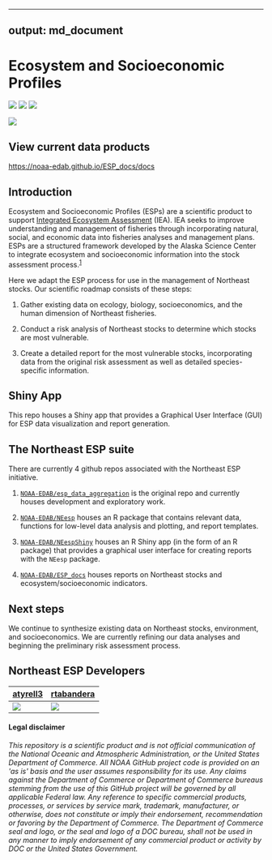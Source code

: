 
---
output: md_document
---

<!-- README.md is generated from README.Rmd. Please edit that file -->

# Ecosystem and Socioeconomic Profiles

[![](https://img.shields.io/badge/devel%20version-0.1.1-blue.svg)](https://github.com/NOAA-EDAB/NEespShiny)
[![](https://img.shields.io/github/last-commit/NOAA-EDAB/NEespShiny.svg)](https://github.com/NOAA-EDAB/NEespShiny/commits/main)
![](https://img.shields.io/badge/repo%20size-13.9%20MB-blue.svg)

[![](https://github.com/NOAA-EDAB/NEespShiny/workflows/gitleaks/badge.svg)](https://github.com/NOAA-EDAB/NEespShiny/actions)

## View current data products
https://noaa-edab.github.io/ESP_docs/docs

## Introduction
Ecosystem and Socioeconomic Profiles (ESPs) are a scientific product to support [Integrated Ecosystem Assessment](https://www.integratedecosystemassessment.noaa.gov/) (IEA). IEA seeks to improve understanding and management of fisheries through incorporating natural, social, and economic data into fisheries analyses and management plans. ESPs are a structured framework developed by the Alaska Science Center to integrate ecosystem and socioeconomic information into the stock assessment process.<sup>[1]</sup>


Here we adapt the ESP process for use in the management of Northeast stocks. Our scientific roadmap consists of these steps:

1. Gather existing data on ecology, biology, socioeconomics, and the human dimension of Northeast fisheries.

2. Conduct a risk analysis of Northeast stocks to determine which stocks are most vulnerable.

3. Create a detailed report for the most vulnerable stocks, incorporating data from the original risk assessment as well as detailed species-specific information.

## Shiny App
This repo houses a Shiny app that provides a Graphical User Interface (GUI) for ESP data visualization and report generation. 

## The Northeast ESP suite 
There are currently 4 github repos associated with the Northeast ESP initiative.

1. [`NOAA-EDAB/esp_data_aggregation`](https://github.com/NOAA-EDAB/esp_data_aggregation) is the original repo and currently houses development and exploratory work.

2. [`NOAA-EDAB/NEesp`](https://github.com/NOAA-EDAB/NEesp) houses an R package that contains relevant data, functions for low-level data analysis and plotting, and report templates.

3. [`NOAA-EDAB/NEespShiny`](https://github.com/NOAA-EDAB/NEespShiny) houses an R Shiny app (in the form of an R package) that provides a graphical user interface for creating reports with the `NEesp` package.

4. [`NOAA-EDAB/ESP_docs`](https://github.com/NOAA-EDAB/ESP_docs) houses reports on Northeast stocks and ecosystem/socioeconomic indicators.

## Next steps
We continue to synthesize existing data on Northeast stocks, environment, and socioeconomics. We are currently refining our data analyses and beginning the preliminary risk assessment process. 

[1]: https://meetings.npfmc.org/CommentReview/DownloadFile?p=8f5233fb-3b62-4571-9b49-8bb7ce675916.pdf&fileName=ESP_Shotwell.pdf

## Northeast ESP Developers

| [atyrell3](https://github.com/atyrell3)                                                         | [rtabandera](https://github.com/rtabandera)                                                                                                    |
|-------------------------------------------------------------------------------------------------|----------------------------------------------------------------------------------------------------------------------------------------|
| [![](https://avatars.githubusercontent.com/u/77738923?s=100&u=92e54f60ca179f3e41c1a3610fb3ecdb9e233434&v=4)](https://github.com/atyrell3) | [![](https://avatars.githubusercontent.com/u/64960823?s=100&u=ea5abeca602e43d461e964fe8283f703aef63c61&v=4)](https://github.com/rtabandera) |

#### Legal disclaimer

*This repository is a scientific product and is not official
communication of the National Oceanic and Atmospheric Administration, or
the United States Department of Commerce. All NOAA GitHub project code
is provided on an 'as is' basis and the user assumes responsibility for
its use. Any claims against the Department of Commerce or Department of
Commerce bureaus stemming from the use of this GitHub project will be
governed by all applicable Federal law. Any reference to specific
commercial products, processes, or services by service mark, trademark,
manufacturer, or otherwise, does not constitute or imply their
endorsement, recommendation or favoring by the Department of Commerce.
The Department of Commerce seal and logo, or the seal and logo of a DOC
bureau, shall not be used in any manner to imply endorsement of any
commercial product or activity by DOC or the United States Government.*
